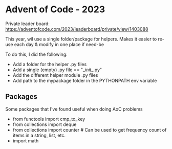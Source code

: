# Advent of Code - 2023

Private leader board: https://adventofcode.com/2023/leaderboard/private/view/1403088 

This year, wil use a single folder/package for helpers. Makes it easier to re-use each day & modify in one place if need-be

To do this, I did the following:

* Add a folder for the helper .py files
* Add a single (empty) .py file == "\__init__.py"
* Add the different helper module .py files
* Add path to the mypackage folder in the PYTHONPATH env variable

## Packages

Some packages that I've found useful when doing AoC problems

* from functools import cmp_to_key
* from collections import deque
* from collections import counter   # Can be used to get frequency count of items in a string, list, etc.
* import math
